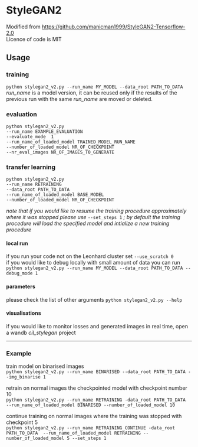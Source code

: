 # StyleGAN2

Modified from https://github.com/manicman1999/StyleGAN2-Tensorflow-2.0  
Licence of code is MIT


## Usage
### training
`python stylegan2_v2.py --run_name MY_MODEL --data_root PATH_TO_DATA`  
*run_name* is a model version, it can be reused only 
if the results of the previous run with the same *run_name* are moved or deleted.
### evaluation
`python stylegan2_v2.py`  
`--run_name EXAMPLE_EVALUATION`  
`--evaluate_mode  1`  
`--run_name_of_loaded_model TRAINED_MODEL_RUN_NAME`  
`--number_of_loaded_model NR_OF_CHECKPOINT`  
`--nr_eval_images NR_OF_IMAGES_T0_GENERATE`  
### transfer learning
`python stylegan2_v2.py`  
`--run_name RETRAINING`  
`--data_root PATH_TO_DATA`   
`--run_name_of_loaded_model BASE_MODEL`  
`--number_of_loaded_model NR_OF_CHECKPOINT`  

*note that if you would like to resume the training procedure approximately  where it was stopped please use*
 `--set_steps 1` *; by default the training procedure will load the specified model 
 and intialize a new training procedure*

#### local  run
if you run your code not on the Leonhard cluster set `--use_scratch 0`  
if you would like to debug locally with small amount of data you can run
`python stylegan2_v2.py --run_name MY_MODEL --data_root PATH_TO_DATA --debug_mode 1`

#### parameters
please check the list of other arguments
`python stylegan2_v2.py --help`

#### visualisations
if you would like to monitor losses and generated images in real time,
open a wandb *cil_stylegan* project


---
### Example
train model on binarised images  
`python stylegan2_v2.py --run_name BINARISED --data_root PATH_TO_DATA --img_binarise 1`  

retrain on normal images the checkpointed model with checkpoint number 10  
`python stylegan2_v2.py --run_name RETRAINING -data_root PATH_TO_DATA 
--run_name_of_loaded_model BINARISED --number_of_loaded_model 10`


continue training on normal images where the training was stopped with checkpoint 5  
`python stylegan2_v2.py --run_name RETRAINING_CONTINUE -data_root PATH_TO_DATA 
--run_name_of_loaded_model RETRAINING --number_of_loaded_model 5 --set_steps 1`